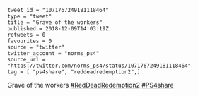 ```
tweet_id = "1071767249181118464"
type = "tweet"
title = "Grave of the workers"
published = 2018-12-09T14:03:19Z
retweets = 0
favourites = 0
source = "twitter"
twitter_account = "norms_ps4"
source_url = "https://twitter.com/norms_ps4/status/1071767249181118464"
tag = [ "ps4share", "reddeadredemption2",]
```

Grave of the workers [#RedDeadRedemption2](/tags/reddeadredemption2/) [#PS4share](/tags/ps4share/)

<p class='image'><img src='http://mnf.m17s.net/2018/12/09/Dt-uoY6WwAAGoLm.jpg' alt=''></p>

